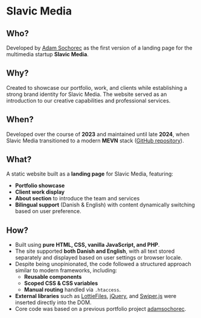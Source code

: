 # Slavic Media  

## Who?  
Developed by [Adam Sochorec](https://www.linkedin.com/in/adamsochorec) as the first version of a landing page for the multimedia startup **Slavic Media**.  

## Why?  
Created to showcase our portfolio, work, and clients while establishing a strong brand identity for Slavic Media. The website served as an introduction to our creative capabilities and professional services.  

## When?  
Developed over the course of **2023** and maintained until late **2024**, when Slavic Media transitioned to a modern **MEVN** stack ([GitHub repository](https://github.com/adamsochorec/slavic.media)).  

## What?  
A static website built as a **landing page** for Slavic Media, featuring:  
- **Portfolio showcase**  
- **Client work display**  
- **About section** to introduce the team and services  
- **Bilingual support** (Danish & English) with content dynamically switching based on user preference.  

## How?  
- Built using **pure HTML, CSS, vanilla JavaScript, and PHP**.  
- The site supported **both Danish and English**, with all text stored separately and displayed based on user settings or browser locale.  
- Despite being unopinionated, the code followed a structured approach similar to modern frameworks, including:  
  - **Reusable components**  
  - **Scoped CSS & CSS variables**  
  - **Manual routing** handled via `.htaccess`.  
- **External libraries** such as [LottieFiles](https://lottiefiles.com/), [jQuery](https://jquery.com/), and [Swiper.js](https://swiperjs.com/) were inserted directly into the DOM.  
- Core code was based on a previous portfolio project [adamsochorec](https://github.com/adamsochorec/adamsochorec).  
